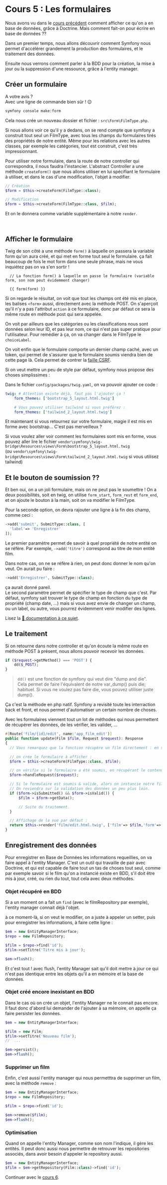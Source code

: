 # Cours 5 : Les formulaires
Nous avons vu dans le [cours précédent](<07 cours 4.md>) comment afficher ce qu'on a en base de données, grâce à Doctrine. Mais comment fait-on pour écrire en base de données ??

Dans un premier temps, nous allons découvrir comment Symfony nous permet d'accélérer grandement la production des formulaires, et le traitement des données.

Ensuite nous verrons comment parler à la BDD pour la création, la mise à jour ou la suppression d'une ressource, grâce à l'entity manager.

## Créer un formulaire
A votre avis ?  
Avec une ligne de commande bien sûr ! 😉

```bash
symfony console make:form
```

Cela nous crée un nouveau dossier et fichier : `src\Form\FilmType.php`. 

Si nous allons voir ce qu'il y a dedans, on se rend compte que symfony a construit tout seul un FilmType, avec tous les champs du formulaires tirés des propriétés de notre entité. Même pour les relations avec les autres classes, par exemple les catégories, tout est construit, c'est très impressionnant.

Pour utiliser notre formulaire, dans la route de notre controller qui correspondra, il nous faudra l'instancier. L'abstract Controller a une méthode `createForm()` que nous allons utiliser en lui spécifiant le formulaire à utiliser, et dans le cas d'une modification, l'objet à modifier.

```php
// Création
$form = $this->createForm(FilmType::class);

// Modification
$form = $this->createForm(FilmType::class, $film);
```
Et on le donnera comme variable supplémentaire à notre `render`.

<br>

## Afficher le formulaire

Twig de son côté a une méthode `form()` à laquelle on passera la variable form qu'on aura créé, et qui met en forme tout seul le formulaire. ça fait beaucoup de fois le mot form dans une seule phrase, mais ne vous inquiétez pas on va s'en sortir ! 

```twig
  // La fonction form() à laquelle on passe le formulaire (variable form, son nom peut évidemment changer)

  {{ form(form) }}
```

Si on regarde le résultat, on voit que tout les champs ont été mis en place, les balises `<form>` aussi, directement avec la méthode POST. On s'aperçoit qu'il n'y a pas l'attribut `action` à ce formulaire, donc par défaut ce sera la même route en méthode post qui sera appelée.

On voit par ailleurs que les catégories ou les classifications nous sont données selon leur ID, et pas leur nom, ce qui n'est pas super pratique pour l'utilisateur. Pour remédier à ça, on va changer dans le FilmType le `choiceLabel`.

On voit enfin que le formulaire comporte un dernier champ caché, avec un token, qui permet de s'assurer que le formulaire soumis viendra bien de cette page là. Cela permet de contrer la [faille CSRF](https://fr.wikipedia.org/wiki/Cross-site_request_forgery).

Si on veut mettre un peu de style par défaut, symfony nous propose des choses simplissimes : 

Dans le fichier `config/packages/twig.yaml`, on va pouvoir ajouter ce code :

```yaml
twig: # Attention existe déjà, faut pas l'ajouter ça ! 
    form_themes: ['bootstrap_5_layout.html.twig']

    # Vous pouvez utiliser tailwind si vous préférez :
    form_themes: ['tailwind_2_layout.html.twig']
```

Et maintenant si vous retournez sur votre formulaire, magie il est mis en forme avec bootstrap... C'est pas merveilleux ?

Si vous voulez aller voir comment les formulaires sont mis en forme, vous pouvez aller lire le fichier `vendor\symfony\twig-bridge\Resources\views\Form\bootstrap_5_layout.html.twig`  
(ou `vendor\symfony\twig-bridge\Resources\views\Form\tailwind_2_layout.html.twig` si vous utilisez tailwind)

## Et le bouton de soumission ??

Et ben oui, on a un joli formulaire, mais on ne peut pas le soumettre ! 
On a deux possibilités, soit en twig, on utilise `form_start`, `form_rest` et `form_end`, et on ajoute le bouton à la main, soit on va modifier le FilmType.

Pour la seconde option, on devra rajouter une ligne à la fin des champ, comme ceci :

```php
->add('submit', SubmitType::class, [
  'label'=> 'Enregistrer'
]);
```
Le premier paramètre permet de savoir à quel propriété de notre entité on se réfère. Par exemple, `->add('titre')` correspond au titre de mon entité film. 

Dans notre cas, on ne se réfère à rien, on peut donc donner le nom qu'on veut. On aurait pu faire :

```php
->add('Enregistrer', SubmitType::class);
```
ça aurait donné pareil.  
Le second paramètre permet de spécifier le type de champ que c'est. Par défaut, symfony sait trouver le type de champ en fonction du type de propriété (champ date, ...) mais si vous avez envie de changer un champ, ou un label, ou autre, vous pourrez évidemment venir modifier des lignes.

Lisez la [📜 documentation à ce sujet](https://symfony.com/doc/current/reference/forms/types/form.html).

## Le traitement

Si on retourne dans notre controller et qu'on écoute la même route en méthode POST à présent, nous allons pouvoir recevoir les données.

```php
if ($request->getMethod() === 'POST') {
    dd($_POST);
}
```
> `dd()` est une fonction de symfony qui veut dire "dump and die".  
> Cela permet de faire l'équivalent de notre var_dump() puis die; habituel.
> Si vous ne voulez pas faire die, vous pouvez utiliser juste dump().

Ça c'est la méthode en php natif. Symfony a revisité toute les interraction back et front, et nous permet d'automatiser un certain nombre de choses.

Avec les formulaires viennent tout un lot de méthodes qui nous permettent de récupérer les données, de les vérifier, les valider, ...

```php
#[Route('film/{id}/edit', name:'app_film_edit')]
public function update(Film $film, Request $request): Response
{
  // Vous remarquez que la fonction récupère un film directement : en sous-entendu, symfony est capable, juste avec l'id récupéré dans l'url, de contacter tout seul Doctrine pour récupérer le film associé. Pas mal !

  // on crée le formulaire à afficher :
  $form = $this->createForm(FilmType::class, $film);

  // on vérifie si le formulaire a été soumis, en récupérant le contenu de la requête :
  $form->handleRequest($request);

  // Si le formulaire est soumis & valide, alors on instancie notre film avec les données récupérées.
  // On reviendra sur la validation des données un peu plus loin.
  if ($form->isSubmitted() && $form->isValid()) {
      $film = $form->getData();

      // Suite du traitement.
  }

  // Affichage de la vue par défaut :
  return $this->render('film/edit.html.twig', ['film'=> $film,'form'=> $form]);
}
```

## Enregistrement des données

Pour enregistrer en Base de Données les informations requeillies, on va faire appel à l'entity Manager. C'est un outil qui travaille de pair avec Doctrine, et qui est capable de faire tout un tas de choses tout seul, comme par exemple savoir si le film qu'on a instancié existe en BDD, s'il doit être mis à jour, créé, ou rien du tout, tout cela avec deux méthodes.

### Objet récupéré en BDD
Si a un moment on a fait un `find` (avec le filmRepository par exemple), l'entity manager connait déjà l'objet.

à ce moment-là, si on veut le modifier, on a juste à appeler un setter, puis pour enregistrer les informations, à faire cette ligne :

```php
$em = new EntityManagerInterface;
$repo = new FilmRepository;

$film = $repo->find('id');
$film->setTitre('Titre mis à jour');

$em->flush();
```
Et c'est tout ! avec flush, l'entity Manager sait qu'il doit mettre à jour ce qui n'est pas identique entre les objets qu'il a en mémoire et la base de données.

### Objet créé encore inexistant en BDD

Dans le cas où on crée un objet, l'entity Manager ne le connait pas encore. Il faut donc d'abord lui demander de l'ajouter à sa mémoire, on appelle ça faire persister les données.

```php
$em = new EntityManagerInterface;

$film = new Film;
$film->setTitre('Nouveau film');
//  ...

$em->persist();
$em->flush();
```

### Supprimer un film
Enfin, c'est aussi l'entity manager qui nous permetttra de supprimer un film, avec la méthode `remove` :

```php
$em = new EntityManagerInterface;
$repo = new FilmRepository;

$film = $repo->find('id');

$em->remove($film);
$em->flush();
```

### Optimisation 
Quand on appelle l'entity Manager, comme son nom l'indique, il gère les entités. Il peut donc aussi nous permettre de retrouver les repositories associés, dans avoir besoin d'appeler le repository aussi. 

```php
$em = new EntityManagerInterface;
$film = $em->getRepository(Film::class)->find('id');
```

Continuer avec le [cours 6](<10 cours 6 - Afficher des messages retour.md>).